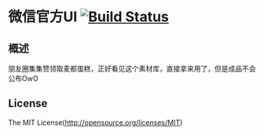 微信官方UI  [![Build Status](https://travis-ci.org/weui/weui.svg?branch=master)](https://travis-ci.org/weui/weui)
====

## 概述

朋友圈集集赞领取麦都蛋糕，正好看见这个素材库，直接拿来用了，但是成品不会公布OwO

## License
The MIT License(http://opensource.org/licenses/MIT)
